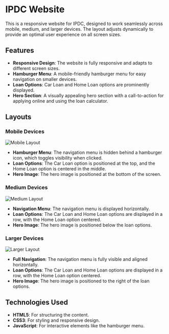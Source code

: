 # IPDC Website

This is a responsive website for IPDC, designed to work seamlessly across mobile, medium, and larger devices. The layout adjusts dynamically to provide an optimal user experience on all screen sizes.

## Features

- **Responsive Design**: The website is fully responsive and adapts to different screen sizes.
- **Hamburger Menu**: A mobile-friendly hamburger menu for easy navigation on smaller devices.
- **Loan Options**: Car Loan and Home Loan options are prominently displayed.
- **Hero Section**: A visually appealing hero section with a call-to-action for applying online and using the loan calculator.

## Layouts

### Mobile Devices
![Mobile Layout](https://github.com/user-attachments/assets/e8fa3a06-f1d9-48f3-9f7f-affd440c0979)

- **Hamburger Menu**: The navigation menu is hidden behind a hamburger icon, which toggles visibility when clicked.
- **Loan Options**: The Car Loan option is positioned at the top, and the Home Loan option is centered in the middle.
- **Hero Image**: The hero image is positioned at the bottom of the screen.

### Medium Devices
![Medium Layout](https://github.com/user-attachments/assets/44ea73ab-6b39-4edd-a296-8d382eb2244f)

- **Navigation Menu**: The navigation menu is displayed horizontally.
- **Loan Options**: The Car Loan and Home Loan options are displayed in a row, with the Home Loan option centered.
- **Hero Image**: The hero image is positioned below the loan options.

### Larger Devices
![Larger Layout](https://github.com/user-attachments/assets/17732f1f-12dd-4182-8308-0d00fed46b5d)

- **Full Navigation**: The navigation menu is fully visible and aligned horizontally.
- **Loan Options**: The Car Loan and Home Loan options are displayed in a row, with the Home Loan option centered.
- **Hero Image**: The hero image is positioned to the right of the loan options.

## Technologies Used

- **HTML5**: For structuring the content.
- **CSS3**: For styling and responsive design.
- **JavaScript**: For interactive elements like the hamburger menu.


